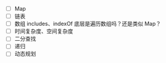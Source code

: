 - [ ] Map
- [ ] 链表
- [ ] 数组 includes、indexOf 底层是遍历数组吗？还是类似 Map？
- [ ] 时间复杂度、空间复杂度
- [ ] 二分查找
- [ ] 递归
- [ ] 动态规划